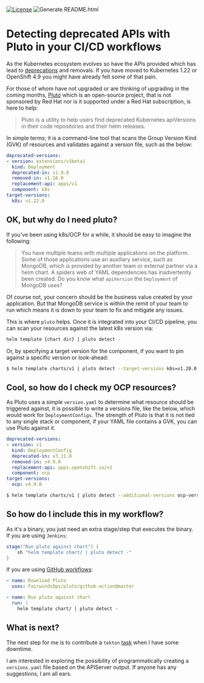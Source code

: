 [![License](https://img.shields.io/hexpm/l/plug.svg?maxAge=2592000)]()
![Generate README.html](https://github.com/garethahealy/pluto-blog/workflows/Generate%20README.html/badge.svg)

# Detecting deprecated APIs with Pluto in your CI/CD workflows
As the Kubernetes ecosystem evolves so have the APIs provided which has lead to [deprecations](https://kubernetes.io/docs/reference/using-api/deprecation-guide/) and removals.
If you have moved to Kubernetes 1.22 or OpenShift 4.9 you might have already felt some of that pain.

For those of whom have not upgraded or are thinking of upgrading in the coming months, 
[Pluto](https://github.com/FairwindsOps/pluto) which is an open-source project,
that is not sponsored by Red Hat nor is it supported under a Red Hat subscription, is here to help:

> Pluto is a utility to help users find deprecated Kubernetes apiVersions in their code repositories and their helm releases.

In simple terms; it is a command-line tool that scans the Group Version Kind (GVK) of resources and validates against a version file, such as the below:

```yaml
deprecated-versions:
- version: extensions/v1beta1
  kind: Deployment
  deprecated-in: v1.9.0
  removed-in: v1.16.0
  replacement-api: apps/v1
  component: k8s
target-versions:
  k8s: v1.22.0
```

## OK, but why do I need pluto?
If you've been using k8s/OCP for a while, it should be easy to imagine the following:

> You have multiple teams with multiple applications on the platform. Some of those applications
> use an auxiliary service, such as MongoDB, which is provided by another team or external partner via a helm chart.
> A spiders web of YAML dependencies has inadvertently been created. Do you know what `apiVersion` the `Deployment` of MongoDB uses?

Of course not, your concern should be the business value created by your application.
But that MongoDB service is within the remit of your team to run which means it is down to your team to fix and mitigate any issues.

This is where `pluto` helps. Once it is integrated into your CI/CD pipeline, you can scan your resources against the latest k8s version via:

```bash
helm template {chart dir} | pluto detect -
```

Or, by specifying a target version for the component, if you want to pin against a specific version or look-ahead:

```bash
$ helm template charts/v1 | pluto detect --target-versions k8s=v1.20.0 -
```

## Cool, so how do I check my OCP resources?
As Pluto uses a simple `version.yaml` to determine what resource should be triggered against, it is possible to write a versions
file, like the below, which would work for `DeploymentConfigs`. The strength of Pluto is that it is not tied to any single stack or component,
if your YAML file contains a GVK, you can use Pluto against it.

```yaml
deprecated-versions:
- version: v1
  kind: DeploymentConfig
  deprecated-in: v3.11.0
  removed-in: v4.9.0
  replacement-api: apps.openshift.io/v1
  component: ocp
target-versions:
  ocp: v4.9.0
```

```bash
$ helm template charts/v1 | pluto detect --additional-versions ocp-versions.yaml -
```

## So how do I include this in my workflow?
As it's a binary, you just need an extra stage/step that executes the binary. If you are using `Jenkins`:

```groovy
stage("Run pluto against chart") {
    sh "helm template chart/ | pluto detect -"
}
```

If you are using [GitHub workflows](https://github.com/garethahealy/pluto-blog/actions/workflows/tests.yaml):

```yaml
- name: Download Pluto
  uses: FairwindsOps/pluto/github-action@master

- name: Run pluto against chart
  run: |
    helm template chart/ | pluto detect -
```

## What is next?
The next step for me is to contribute a `tekton` [task](https://github.com/FairwindsOps/pluto/issues/226) when I have some downtime.

I am interested in exploring the possibility of programmatically creating a `versions.yaml` file based on the APIServer output. If anyone
has any suggestions, I am all ears.